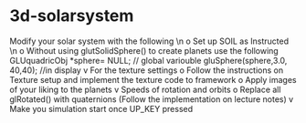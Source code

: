 # 3d-solarsystem
 Modify your solar system with the following \n
o Set up SOIL as Instructed \n
o Without using glutSolidSphere() to create planets use the following
GLUquadricObj *sphere= NULL; // global variouble
gluSphere(sphere,3.0, 40,40); //in display
v For the texture settings
o Follow the instructions on Texture setup and implement the texture code to
framework
o Apply images of your liking to the planets
v Speeds of rotation and orbits
o Replace all glRotated() with quaternions (Follow the implementation
on lecture notes)
v Make you simulation start once UP_KEY pressed

